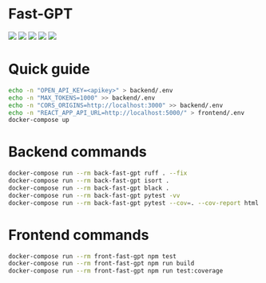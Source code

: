 # Fast-GPT

![](https://img.shields.io/badge/Build%20with-Docker-blue)
![](https://img.shields.io/badge/Testing-For%20sure-red)
![](https://img.shields.io/badge/Python-FastAPI-brightgreen)
![](https://img.shields.io/badge/Node-React-blue)
![](https://img.shields.io/badge/Linters-Black%20Isort%20ruff-black)


# Quick guide

```bash
echo -n "OPEN_API_KEY=<apikey>" > backend/.env
echo -n "MAX_TOKENS=1000" >> backend/.env
echo -n "CORS_ORIGINS=http://localhost:3000" >> backend/.env
echo -n "REACT_APP_API_URL=http://localhost:5000/" > frontend/.env
docker-compose up
```

# Backend commands

```bash
docker-compose run --rm back-fast-gpt ruff . --fix
docker-compose run --rm back-fast-gpt isort .
docker-compose run --rm back-fast-gpt black .
docker-compose run --rm back-fast-gpt pytest -vv
docker-compose run --rm back-fast-gpt pytest --cov=. --cov-report html
```

# Frontend commands

```bash
docker-compose run --rm front-fast-gpt npm test
docker-compose run --rm front-fast-gpt npm run build
docker-compose run --rm front-fast-gpt npm run test:coverage
```